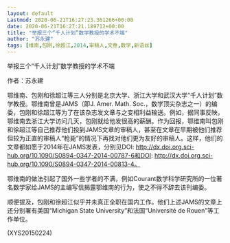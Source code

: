 ```yaml
---
layout: default
Lastmod: 2020-06-21T16:27:23.361266+00:00
date: 2020-06-21T16:27:21.189712+00:00
title: "举报三个“千人计划”数学教授的学术不端"
author: "苏永建"
tags: [维南,包刚,徐超江,2014,审稿人,文章,数学,新语丝]
---
```


举报三个“千人计划”数学教授的学术不端

作者：苏永建

鄂维南、包刚和徐超江等三人分别是北京大学、浙江大学和武汉大学“千人计划”数学教授。鄂维南曾是JAMS（即J. Amer. Math. Soc.，数学顶尖杂志之一）的编委，包刚和徐超江等为了在该杂志发文章与之变相利益输送。例如，据同事反映，鄂维南去浙江大学访问几天，包刚就给他发很高的薪酬。作为回报，鄂维南叫包刚和徐超江等自己推荐他们投到JAMS文章的审稿人，甚至在文章在早期被他们推荐但较为正直的审稿人“枪毙”的情况下再找对他们更为友好的审稿人。这样，他们的文章都如愿于2014年在JAMS发表，分别见DOI: http://dx.doi.org.sci-hub.org/10.1090/S0894-0347-2014-00787-6和DOI: http://dx.doi.org.sci-hub.org/10.1090/S0894-0347-2014-00813-4。

鄂维南的做法引起了国外一些学者的不满，例如Courant数学科学研究所的一位著名数学家给JAMS的主编写信揭露鄂维南的行为，使之不得不辞去该刊编委。

顺便提及，包刚和徐超江似乎并未真正全职在国内工作。他们上述JAMS的文章上还分别署有美国“Michigan State University”和法国“Université de Rouen”等工作单位。

(XYS20150224)

